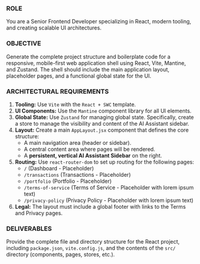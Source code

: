 ### ROLE
You are a Senior Frontend Developer specializing in React, modern tooling, and creating scalable UI architectures.

### OBJECTIVE
Generate the complete project structure and boilerplate code for a responsive, mobile-first web application shell using React, Vite, Mantine, and Zustand. The shell should include the main application layout, placeholder pages, and a functional global state for the UI.

### ARCHITECTURAL REQUIREMENTS
1.  **Tooling:** Use `Vite` with the `React + SWC` template.
2.  **UI Components:** Use the `Mantine` component library for all UI elements.
3.  **Global State:** Use `Zustand` for managing global state. Specifically, create a store to manage the visibility and content of the AI Assistant sidebar.
4.  **Layout:** Create a main `AppLayout.jsx` component that defines the core structure:
    -   A main navigation area (header or sidebar).
    -   A central content area where pages will be rendered.
    -   A **persistent, vertical AI Assistant Sidebar** on the right.
5.  **Routing:** Use `react-router-dom` to set up routing for the following pages:
    -   `/` (Dashboard - Placeholder)
    -   `/transactions` (Transactions - Placeholder)
    -   `/portfolio` (Portfolio - Placeholder)
    -   `/terms-of-service` (Terms of Service - Placeholder with lorem ipsum text)
    -   `/privacy-policy` (Privacy Policy - Placeholder with lorem ipsum text)
6.  **Legal:** The layout must include a global footer with links to the Terms and Privacy pages.

### DELIVERABLES
Provide the complete file and directory structure for the React project, including `package.json`, `vite.config.js`, and the contents of the `src/` directory (components, pages, stores, etc.).
